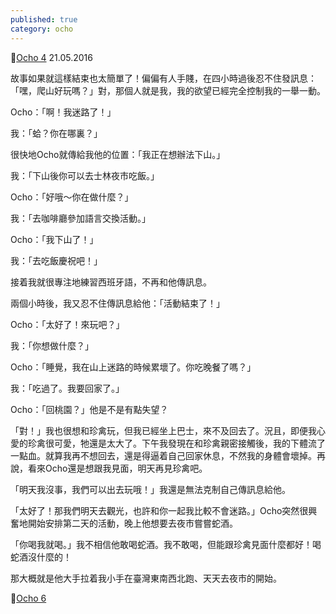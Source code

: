 ```yaml
---
published: true
category: ocho
---
```

🔼[Ocho 4](https://tsainei.com/Ocho-4/)
21.05.2016

故事如果就這樣結束也太簡單了！偏偏有人手賤，在四小時過後忍不住發訊息：「嘿，爬山好玩嗎？」對，那個人就是我，我的欲望已經完全控制我的一舉一動。

Ocho：「啊！我迷路了！」

我：「蛤？你在哪裏？」

很快地Ocho就傳給我他的位置：「我正在想辦法下山。」

我：「下山後你可以去士林夜市吃飯。」

Ocho：「好哦～你在做什麼？」

我：「去咖啡廳參加語言交換活動。」

Ocho：「我下山了！」

我：「去吃飯慶祝吧！」

接着我就很專注地練習西班牙語，不再和他傳訊息。

兩個小時後，我又忍不住傳訊息給他：「活動結束了！」

Ocho：「太好了！來玩吧？」

我：「你想做什麼？」

Ocho：「睡覺，我在山上迷路的時候累壞了。你吃晚餐了嗎？」

我：「吃過了。我要回家了。」

Ocho：「回桃園？」他是不是有點失望？

「對！」我也很想和珍禽玩，但我已經坐上巴士，來不及回去了。況且，即便我心愛的珍禽很可愛，牠還是太大了。下午我發現在和珍禽親密接觸後，我的下體流了一點血。就算我再不想回去，還是得逼着自己回家休息，不然我的身體會壞掉。再說，看來Ocho還是想跟我見面，明天再見珍禽吧。

「明天我沒事，我們可以出去玩哦！」我還是無法克制自己傳訊息給他。

「太好了！那我們明天去觀光，也許和你一起我比較不會迷路。」Ocho突然很興奮地開始安排第二天的活動，晚上他想要去夜市嘗嘗蛇酒。

「你喝我就喝。」我不相信他敢喝蛇酒。我不敢喝，但能跟珍禽見面什麼都好！喝蛇酒沒什麼的！

那大概就是他大手拉着我小手在臺灣東南西北跑、天天去夜市的開始。

🔽[Ocho 6](https://tsainei.com/Ocho-6/)
